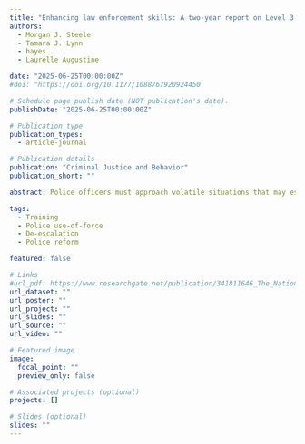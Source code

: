 ```yaml
---
title: "Enhancing law enforcement skills: A two-year report on Level 3 de-escalation training from the National De-escalation Training Center"
authors:
  - Morgan J. Steele
  - Tamara J. Lynn
  - hayes
  - Laurelle Augustine

date: "2025-06-25T00:00:00Z"
#doi: "https://doi.org/10.1177/1088767920924450

# Schedule page publish date (NOT publication's date).
publishDate: "2025-06-25T00:00:00Z"

# Publication type
publication_types:
  - article-journal

# Publication details
publication: "Criminal Justice and Behavior"
publication_short: ""

abstract: Police officers must approach volatile situations that may escalate on a frequent basis. As first responders, they often do not have the luxury of ignoring conflict in public and must work to resolve the situation. However, officers’ presence may inadvertently escalate situations, leading to coercive responses, injury, or worse. The National De-Escalation Training Center (NDTC) has received $4.75 million dollars to provide de-escalation training that incorporates rapid personality assessment, mental health issue recognition, and situational awareness built on a procedural justice foundation. Using data from the first two years of trainings conducted across the U.S., we have found that NDTC training dramatically improves officers’ ability to recognize levels of escalation, tailor their response to the individuals’ personality types, and respond effectively. This has significant implications for de-escalation training of police as well as the larger debate surrounding law enforcement in the U.S.

tags:
  - Training
  - Police use-of-force
  - De-escalation
  - Police reform

featured: false

# Links
#url_pdf: https://www.researchgate.net/publication/341811646_The_National_Death_Index_as_a_Source_of_Homicide_Data_A_Methodological_Exposition_of_Promises_and_Pitfalls_for_Criminologists
url_dataset: ""
url_poster: ""
url_project: ""
url_slides: ""
url_source: ""
url_video: ""

# Featured image
image:
  focal_point: ""
  preview_only: false

# Associated projects (optional)
projects: []

# Slides (optional)
slides: ""
---
```

